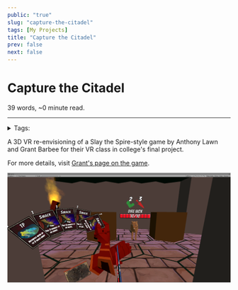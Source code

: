 ```yaml
---
public: "true"
slug: "capture-the-citadel"
tags: [My Projects]
title: "Capture the Citadel"
prev: false
next: false
---
```

<script setup>
import { data } from '../../git.data.ts';
import { useData } from 'vitepress';
const pageData = useData();
</script>
<h1 class="p-name">Capture the Citadel</h1>
<p>39 words, ~0 minute read. <span v-html="data[`site/${pageData.page.value.relativePath}`]" /></p>
<hr/>

<details><summary>Tags:</summary><a href="/garden/my-projects/index.md">My Projects</a></details>

A 3D VR re-envisioning of a Slay the Spire-style game by Anthony Lawn and Grant Barbee for their VR class in college's final project.

For more details, visit [Grant's page on the game](https://grantcbarbee.github.io/conquer-the-citadel.html).

<div class="img-container"><img src="/garden/screenshot_1717381273245_0.png" title="screenshot.png"/></div>